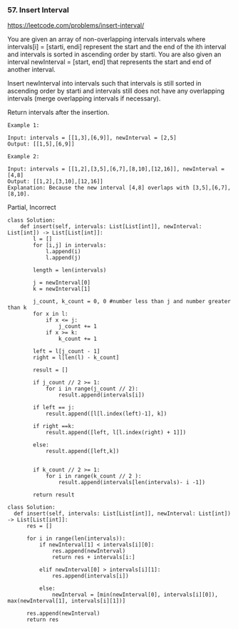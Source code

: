 ### 57. Insert Interval

https://leetcode.com/problems/insert-interval/

You are given an array of non-overlapping intervals intervals where intervals[i] = [starti, endi] represent the start and the end of the ith interval and 
intervals is sorted in ascending order by starti. You are also given an interval newInterval = [start, end] that represents the start and end of another interval.

Insert newInterval into intervals such that intervals is still sorted in ascending order by starti and intervals still does not have any overlapping intervals 
(merge overlapping intervals if necessary).

Return intervals after the insertion.

```
Example 1:

Input: intervals = [[1,3],[6,9]], newInterval = [2,5]
Output: [[1,5],[6,9]]

Example 2:

Input: intervals = [[1,2],[3,5],[6,7],[8,10],[12,16]], newInterval = [4,8]
Output: [[1,2],[3,10],[12,16]]
Explanation: Because the new interval [4,8] overlaps with [3,5],[6,7],[8,10].
```
Partial, Incorrect
```
class Solution:
    def insert(self, intervals: List[List[int]], newInterval: List[int]) -> List[List[int]]:
        l = []
        for [i,j] in intervals:
            l.append(i)
            l.append(j)
        
        length = len(intervals)
        
        j = newInterval[0]
        k = newInterval[1]
        
        j_count, k_count = 0, 0 #number less than j and number greater than k
        for x in l:
            if x <= j:
                j_count += 1
            if x >= k:
                k_count += 1
        
        left = l[j_count - 1]
        right = l[len(l) - k_count]
        
        result = []
        
        if j_count // 2 >= 1:
            for i in range(j_count // 2):
                result.append(intervals[i])
        
        if left == j:
            result.append([l[l.index(left)-1], k])
        
        if right ==k:
            result.append([left, l[l.index(right) + 1]])
        
        else: 
            result.append([left,k])

        
        if k_count // 2 >= 1:
            for i in range(k_count // 2 ):
                result.append(intervals[len(intervals)- i -1])
        
        return result 
  ```
  
  ```
  class Solution:
    def insert(self, intervals: List[List[int]], newInterval: List[int]) -> List[List[int]]:
        res = []
        
        for i in range(len(intervals)):
            if newInterval[1] < intervals[i][0]:
                res.append(newInterval)
                return res + intervals[i:]
            
            elif newInterval[0] > intervals[i][1]:
                res.append(intervals[i])
            
            else:
                newInterval = [min(newInterval[0], intervals[i][0]), max(newInterval[1], intervals[i][1])]
        
        res.append(newInterval)
        return res
  ```
